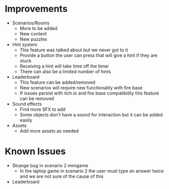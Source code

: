 # Improvements
- Scenarios/Rooms
  -  More to be added
  -  New content
  -  New puzzles
-  Hint system
    -  This feature was talked about but we never got to it
    -  Provide a button the user can press that will give a hint if they are stuck
    -  Receiving a hint will take time off the timer
    -  There can also be a limited number of hints
-  Leaderboard
    - This feature can be added/removed
    - New scenarios will require new functionality with fire base
    - If issues persist with itch.io and fire base compatibility this feature can be removed
- Sound effects
    -  Find more SFX to add
    -  Some objects don't have a sound for interaction but it can be added easily
- Assets
    -  Add more assets as needed


# Known Issues
-  Strange bug in scenario 2 minigame
    - In the laptop game in scenario 2 the user must type an answer twice and we are not sure of the cause of this
- Leaderboard
